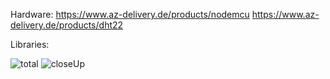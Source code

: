 Hardware:
https://www.az-delivery.de/products/nodemcu
https://www.az-delivery.de/products/dht22

Libraries:


![total](https://raw.githubusercontent.com/NoctusRex/Thermometer/master/Hardware/NodeMcu%20ESP8266/DHT22/Total.jpg)
![closeUp](https://raw.githubusercontent.com/NoctusRex/Thermometer/master/Hardware/NodeMcu%20ESP8266/DHT22/CloseUp.jpg)